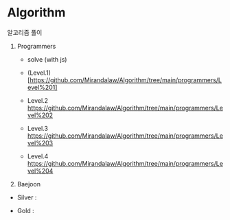 # Algorithm
알고리즘 풀이
1. Programmers

    - solve (with js)

    - (Level.1)[https://github.com/Mirandalaw/Algorithm/tree/main/programmers/Level%201]
  
    - Level.2
      https://github.com/Mirandalaw/Algorithm/tree/main/programmers/Level%202
      
    - Level.3
      https://github.com/Mirandalaw/Algorithm/tree/main/programmers/Level%203
      
    - Level.4
      https://github.com/Mirandalaw/Algorithm/tree/main/programmers/Level%204
  
2. Baejoon
   
  - Silver
   : 
     
   
  - Gold
   : 
